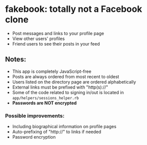 # fakebook: totally not a Facebook clone

- Post messages and links to your profile page
- View other users' profiles
- Friend users to see their posts in your feed

## Notes:

- This app is completely JavaScript-free
- Posts are always ordered from most recent to oldest
- Users listed on the directory page are ordered alphabetically
- External links must be prefixed with "http(s)://"
- Some of the code related to signing in/out is located in `app/helpers/sessions_helper.rb`
- **Passwords are NOT encrypted**

### Possible improvements:

- Including biographical information on profile pages
- Auto-prefixing of "http://" to links if needed
- Password encryption
